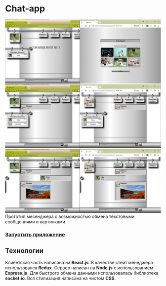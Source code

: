 # Chat-app

![demonstration of the application workflow](https://github.com/AlimAlibek/chat-app-alibek/blob/main/demonstration/chat.png?raw=true)
![demonstration of the application workflow](https://github.com/AlimAlibek/chat-app-alibek/blob/main/demonstration/chat2.png?raw=true)
![demonstration of the application workflow](https://github.com/AlimAlibek/chat-app-alibek/blob/main/demonstration/chat3.png?raw=true)
Прототип месенджера с возможностью обмена текстовыми сообщениями и картинками.

### [Запустить приложение](https://alibek-chat-app.herokuapp.com)

## Технологии 
Клиентская часть написана на **React.js**. В качестве стейт менеджера использовался **Redux**.
Сервер написан на **Node.js** с использованием **Express.js**. Для быстрого обмена данными использовалась библиотека **socket.io**.
Вся стилизация написана на чистом **CSS**.


